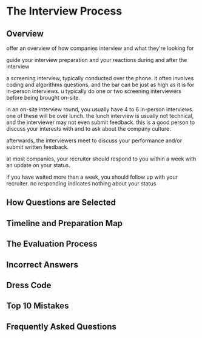 # The Interview Process

## Overview

offer an overview of how companies interview and what they're looking for

guide your interview preparation and your reactions during and after the interview

a screening interview, typically conducted over the phone. it often involves coding and algorithms questions, and the bar can be just as high as it is for in-person interviews. u typically do one or two screening interviewers before being brought on-site.

in an on-site interview round, you usually have 4 to 6 in-person interviews. one of these will be over lunch. the lunch interview is usually not technical, and the interviewer may not even submit feedback. this is a good person to discuss your interests with and to ask about the company culture.

afterwards, the interviewers meet to discuss your performance and/or submit written feedback.

at most companies, your recruiter should respond to you within a week with an update on your status.

if you have waited more than a week, you should follow up with your recruiter. no responding indicates nothing about your status

## How Questions are Selected

## Timeline and Preparation Map

## The Evaluation Process

## Incorrect Answers

## Dress Code

## Top 10 Mistakes

## Frequently Asked Questions
